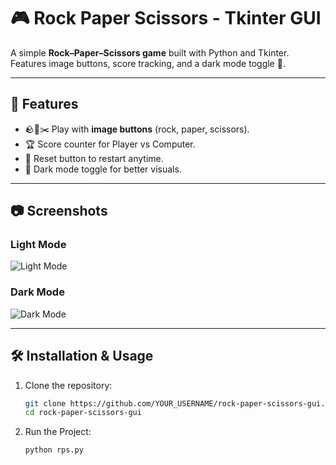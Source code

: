 # 🎮 Rock Paper Scissors - Tkinter GUI

A simple **Rock–Paper–Scissors game** built with Python and Tkinter.  
Features image buttons, score tracking, and a dark mode toggle 🌙.

---

## 🚀 Features
- 🪨📄✂️ Play with **image buttons** (rock, paper, scissors).  
- 🏆 Score counter for Player vs Computer.  
- 🔄 Reset button to restart anytime.  
- 🌙 Dark mode toggle for better visuals.  

---

## 📷 Screenshots
### Light Mode
![Light Mode](images/screenshot-LightMode.png)

### Dark Mode
![Dark Mode](images/screenshot-DarkMode.png)

---

## 🛠️ Installation & Usage

1. Clone the repository:
   ```bash
   git clone https://github.com/YOUR_USERNAME/rock-paper-scissors-gui.git
   cd rock-paper-scissors-gui
2. Run the Project:
   ```bash
   python rps.py
